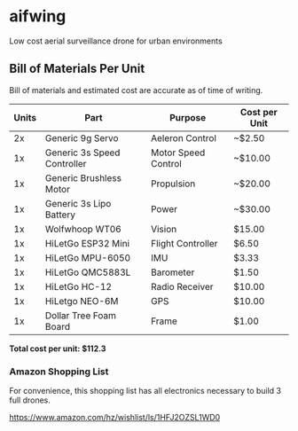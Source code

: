 # aifwing

Low cost aerial surveillance drone for urban environments

## Bill of Materials Per Unit

Bill of materials and estimated cost are accurate as of time of writing.

| Units | Part | Purpose | Cost per Unit |
| ----- | ---- | ------- | ------------- |
| 2x | Generic 9g Servo | Aeleron Control | ~$2.50 |
| 1x | Generic 3s Speed Controller | Motor Speed Control | ~$10.00 |
| 1x | Generic Brushless Motor | Propulsion | ~$20.00 |
| 1x | Generic 3s Lipo Battery | Power | ~$30.00 |
| 1x | Wolfwhoop WT06 | Vision | $15.00 |
| 1x | HiLetGo ESP32 Mini | Flight Controller | $6.50 |
| 1x | HiLetGo MPU-6050 | IMU | $3.33 |
| 1x | HiLetGo QMC5883L | Barometer | $1.50 |
| 1x | HiLetGo HC-12 | Radio Receiver | $10.00 |
| 1x | HiLetgo NEO-6M | GPS | $10.00 |
| 1x | Dollar Tree Foam Board | Frame| $1.00 |

__Total cost per unit: $112.3__

### Amazon Shopping List

For convenience, this shopping list has all electronics necessary to build 3 full drones.

https://www.amazon.com/hz/wishlist/ls/1HFJ2OZSL1WD0
